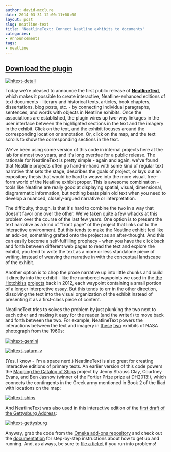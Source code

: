 ```yaml
---
author: david-mcclure
date: 2014-03-31 12:00:11+00:00
layout: post
slug: neatline-text
title: 'NeatlineText: Connect Neatline exhibits to documents'
categories:
- Announcements
tags:
- neatline
---
```


## [Download the plugin](http://omeka.org/add-ons/plugins/neatlinetext)



[![nltext-detail](http://static.scholarslab.org/wp-content/uploads/2014/03/nltext-detail-1024x442.jpg)](http://omeka.org/add-ons/plugins/neatlinetext)

Today we're pleased to announce the first public release of **[NeatlineText](http://omeka.org/add-ons/plugins/neatlinetext)**, which makes it possible to create interactive, Neatline-enhanced editions of text documents - literary and historical texts, articles, book chapters, dissertations, blog posts, etc. - by connecting individual paragraphs, sentences, and words with objects in Neatline exhibits. Once the associations are established, the plugin wires up two-way linkages in the user interface between the highlighted sections in the text and the imagery in the exhibit. Click on the text, and the exhibit focuses around the corresponding location or annotation. Or, click on the map, and the text scrolls to show the corresponding sections in the text.

We've been using some version of this code in internal projects here at the lab for almost two years, and it's long overdue for a public release. The rationale for NeatlineText is pretty simple - again and again, we've found that Neatline projects often go hand-in-hand with some kind of regular text narrative that sets the stage, describes the goals of project, or lays out an expository thesis that would be hard to weave into the more visual, free-form world of the Neatline exhibit proper. This is awesome combination - tools like Neatline are really good at displaying spatial, visual, dimensional, diagrammatic information, but nothing beats plain old text when you need to develop a nuanced, closely-argued narrative or interpretation.

The difficulty, though, is that it's hard to combine the two in a way that doesn't favor one over the other. We've taken quite a few whacks at this problem over the course of the last few years. One option is to present the text narrative as a kind of "front page" of the project that links out to the interactive environment. But this tends to make the Neatline exhibit feel like an add-on, something grafted onto the project as an after-thought. And this can easily become a self-fulfilling prophecy - when you have the click back and forth between different web pages to read the text and explore the exhibit, you tend to write the text as a more or less standalone piece of writing, instead of weaving the narrative in with the conceptual landscape of the exhibit.

Another option is to chop the prose narrative up into little chunks and build it directly into the exhibit - like the numbered waypoints we used in the [the](http://hotchkiss.neatline.org/neatline-exhibits/show/chancellorsville-may-2-1863-132/fullscreen) [Hotchkiss](http://hotchkiss.neatline.org/neatline-exhibits/show/battle-of-chancellorsville/fullscreen) [projects](http://hotchkiss.neatline.org/neatline-exhibits/show/my-dear-little-nelly/fullscreen) back in 2012, each waypoint containing a small portion of a longer interpretive essay. But this tends to err in the other direction, dissolving the text into the visual organization of the exhibit instead of presenting it as a first-class piece of content.

NeatlineText tries to solves the problem by just plunking the two next to each other and making it easy for the reader (and the writer!) to move back and forth between the two. For example, NeatlineText powers the interactions between the text and imagery in [these](http://neatline.dclure.org/neatline/show/gemini-over-baja-california) [two](http://neatline.dclure.org/neatline/show/saturn-v-stage-2) exhibits of NASA photograph from the 1960s:

[![nltext-gemini](http://static.scholarslab.org/wp-content/uploads/2014/03/nltext-gemini-1024x619.jpg)](http://dclure.org/logs/project-gemini-over-baja-california/)

[![nltext-saturn-v](http://static.scholarslab.org/wp-content/uploads/2014/03/nltext-saturn-v-1024x615.jpg)](http://neatline.dclure.org/neatline/show/saturn-v-stage-2)

(Yes, I know - I'm a space nerd.) NeatlineText is also great for creating interactive editions of primary texts. An earlier version of this code powers the [Mapping the Catalog of Ships](http://ships.lib.virginia.edu/neatline-editions/271) project by Jenny Strauss Clay, Courtney Evans, and Ben Jasnow (winner of the Fortier Prize prize at DH2013!), which connects the contingents in the Greek army mentioned in Book 2 of the Iliad with locations on the map:

[![nltext-ships](http://static.scholarslab.org/wp-content/uploads/2014/03/nltext-ships-1024x614.jpg)](http://ships.lib.virginia.edu/neatline-editions/271)

And NeatlineText was also used in this interactive edition of the [first draft of the Gettysburg Address](http://neatline.dclure.org/neatline/show/gettysburg-address):

[![nltext-gettysburg](http://static.scholarslab.org/wp-content/uploads/2014/03/nltext-gettysburg-1024x611.jpg)](http://dclure.org/logs/nicolay-copy-gettysburg-address/)

Anyway, grab the code from the [Omeka add-ons repository](http://omeka.org/add-ons/plugins/neatlinetext) and check out the [documentation](https://github.com/scholarslab/nl-widget-Text#neatlinetext) for step-by-step instructions about how to get up and running. And, as always, be sure to [file a ticket](https://github.com/scholarslab/nl-widget-Text/issues) if you run into problems!
